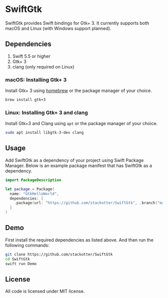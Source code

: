 # SwiftGtk

SwiftGtk provides Swift bindings for Gtk+ 3. It currently supports both macOS and Linux (with Windows support planned).

## Dependencies

1. Swift 5.5 or higher
2. Gtk+ 3
3. clang (only required on Linux)

### macOS: Installing Gtk+ 3

Install Gtk+ 3 using [homebrew](http://brew.sh/) or the package manager of your choice.

```bash
brew install gtk+3
```

### Linux: Installing Gtk+ 3 and clang

Install Gtk+3 and Clang using `apt` or the package manager of your choice.

```bash
sudo apt install libgtk-3-dev clang
```

## Usage

Add SwiftGtk as a dependency of your project using Swift Package Manager. Below is an example package manifest that has SwiftGtk as a dependency.

```swift
import PackageDescription

let package = Package(
  name: "GtkHelloWorld",
  dependencies: [
    .package(url: "https://github.com/stackotter/SwiftGtk", .branch("main"))
  ]
)
```

## Demo

First install the required dependencies as listed above. And then run the following commands:

```bash
git clone https://github.com/stackotter/SwiftGtk
cd SwiftGtk
swift run Demo
```

## License

All code is licensed under MIT license.
